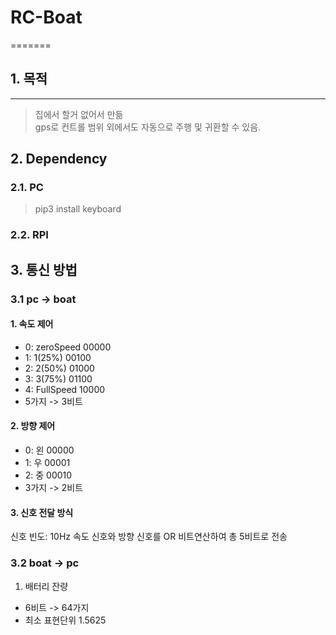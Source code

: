 # RC-Boat
=======
## 1. 목적
-------
>집에서 할거 없어서 만듦   
>gps로 컨트롤 범위 외에서도 자동으로 주행 및 귀환할 수 있음.

## 2. Dependency
### 2.1. PC
>pip3 install keyboard

### 2.2. RPI
>

## 3. 통신 방법
### 3.1 pc -> boat
#### 1. 속도 제어
  - 0: zeroSpeed    00000
  - 1: 1(25%)       00100
  - 2: 2(50%)       01000
  - 3: 3(75%)       01100
  - 4: FullSpeed    10000
  - 5가지 -> 3비트

#### 2. 방향 제어
  - 0: 왼           00000
  - 1: 우           00001
  - 2: 중           00010
  - 3가지 -> 2비트

#### 3. 신호 전달 방식
신호 빈도: 10Hz
속도 신호와 방향 신호를 OR 비트연산하여 총 5비트로 전송

### 3.2 boat -> pc

1. 배터리 잔량
  - 6비트 -> 64가지
  - 최소 표현단위 1.5625

